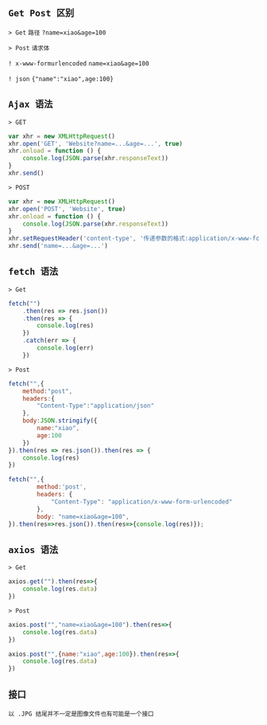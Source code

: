 `Get Post 区别`  
-- 

`> Get`  `路径` `?name=xiao&age=100` 

`> Post` `请求体`  

`! x-www-formurlencoded` `name=xiao&age=100`

`! json` `{"name":"xiao",age:100}`

`Ajax 语法`
--

`> GET`

```js
var xhr = new XMLHttpRequest()
xhr.open('GET', 'Website?name=...&age=...', true)
xhr.onload = function () {
    console.log(JSON.parse(xhr.responseText))
}
xhr.send()
```

`> POST`

```js
var xhr = new XMLHttpRequest()
xhr.open('POST', 'Website', true)
xhr.onload = function () {
    console.log(JSON.parse(xhr.responseText))
}
xhr.setRequestHeader('content-type', '传递参数的格式:application/x-www-form-urlencoded')
xhr.send('name=...&age=...')
```

`fetch 语法`
--

`> Get`

```js
fetch("")
    .then(res => res.json())
    .then(res => {
        console.log(res)
    })
    .catch(err => {
        console.log(err)
    })
``` 

`> Post`

```js
fetch("",{
    method:"post",
    headers:{
        "Content-Type":"application/json"
    },
    body:JSON.stringify({
        name:"xiao",
        age:100
    })
}).then(res => res.json()).then(res => {
    console.log(res)
})
```

```js
fetch("",{
        method:'post',
        headers: {
            "Content‐Type": "application/x‐www‐form‐urlencoded"
        },
        body: "name=xiao&age=100", 
}).then(res=>res.json()).then(res=>{console.log(res)});
```

`axios 语法`
--

`> Get`

```js
axios.get("").then(res=>{
    console.log(res.data)
})
```

`> Post`

```js
axios.post("","name=xiao&age=100").then(res=>{
    console.log(res.data)
})
```

```js
axios.post("",{name:"xiao",age:100}).then(res=>{
    console.log(res.data)
})
```

`接口`
--

`以 .JPG 结尾并不一定是图像文件也有可能是一个接口`
